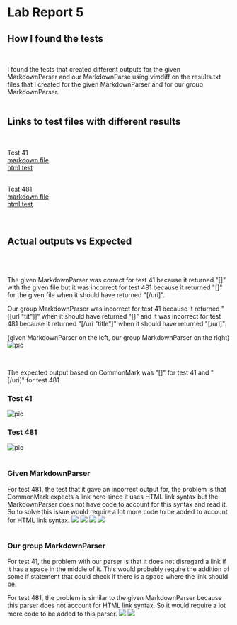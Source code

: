 # Lab Report 5

## How I found the tests
<br />

I found the tests that created different outputs for the given MarkdownParser and our MarkdownParse using vimdiff on the results.txt files that I created for the given MarkdownParser and for our group MarkdownParser. 
<br />
<br />


## Links to test files with different results 
<br />

Test 41
<br/>
[markdown file](https://github.com/nidhidhamnani/markdown-parser/blob/main/test-files/41.md)
<br/>
[html.test](https://github.com/nidhidhamnani/markdown-parser/blob/main/test-files/41.html.test)
<br/>
<br/>

Test 481
<br/>
[markdown file](https://github.com/nidhidhamnani/markdown-parser/blob/main/test-files/481.md)
<br/>
[html.test](https://github.com/nidhidhamnani/markdown-parser/blob/main/test-files/481.html.test)
<br/>
<br/>
<br/>

## Actual outputs vs Expected
<br/>
<br/>

The given MarkdownParser was correct for test 41 because it returned "[]" with the given file but it was incorrect for test 481 because it returned "[]" for the given file when it should have returned "[/uri]".

Our group MarkdownParser was incorrect for test 41 because it returned "[[url &quot;tit&quot;]]" when it should have returned "[]" and it was incorrect for test 481 because it returned "[/uri "title"]" when it should have returned "[/uri]".

(given MarkdownParser on the left, our group MarkdownParser on the right)
![pic](vimdiff.PNG)

<br/>

The expected output based on CommonMark was "[]" for test 41 and "[/uri]" for test 481
<br/>
### Test 41
![pic](commonMark41.PNG)
### Test 481 
![pic](commonMark481.PNG)
<br/>
<br/>

### Given MarkdownParser 
For test 481, the test that it gave an incorrect output for, the problem is that CommonMark expects a link here since it uses HTML link syntax but the MarkdownParser does not have code to account for this syntax and read it. So to solve this issue would require a lot more code to be added to account for HTML link syntax. 
![](givenCode1.PNG)
![](givenCode2.PNG)
![](givenCode3.PNG)
![](givenCode4.PNG)
<br/>
<br/>

### Our group MarkdownParser
For test 41, the problem with our parser is that it does not disregard a link if it has a space in the middle of it. This would probably require the addition of some if statement that could check if there is a space where the link should be. 

For test 481, the problem is similar to the given MarkdownParser because this parser does not account for HTML link syntax. So it would require a lot more code to be added to this parser. 
![](ourCode1.PNG)
![](ourCode2.PNG)